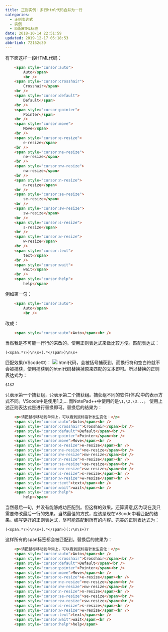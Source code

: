 ```yaml
---
title: 正则实例：多行html代码合并为一行
categories: 
  - 正则表达式
  - 实例
  - 匹配HTML标签
date: 2018-10-14 22:51:59
updated: 2019-12-17 05:18:53
abbrlink: 72162c39
---
```

<div id='my_toc'></div>
<style>.header_1{margin-left: 1em;}.header_2{margin-left: 2em;}.header_3{margin-left: 3em;}.header_4{margin-left: 4em;}.header_5{margin-left: 5em;}.header_6{margin-left: 6em;}</style>
<!--more-->
<script>if (navigator.platform.search('arm')==-1){document.getElementById('my_toc').style.display = 'none';}var e,p = document.getElementsByTagName('p');while (p.length>0) {e = p[0];e.parentElement.removeChild(e);}</script>

<!--end-->
有下面这样一段HTML代码：
```html
    <span style="cursor:auto">
        Auto</span>
        <br />
    <span style="cursor:crosshair">
        Crosshair</span>
    <br />
    <span style="cursor:default">
        Default</span>
    <br />
    <span style="cursor:pointer">
        Pointer</span>
    <br />
    <span style="cursor:move">
        Move</span>
    <br />
    <span style="cursor:e-resize">
        e-resize</span>
    <br />
    <span style="cursor:ne-resize">
        ne-resize</span>
    <br />
    <span style="cursor:nw-resize">
        nw-resize</span>
    <br />
    <span style="cursor:n-resize">
        n-resize</span>
    <br />
    <span style="cursor:se-resize">
        se-resize</span>
    <br />
    <span style="cursor:sw-resize">
        sw-resize</span>
    <br />
    <span style="cursor:s-resize">
        s-resize</span>
    <br />
    <span style="cursor:w-resize">
        w-resize</span>
    <br />
    <span style="cursor:text">
        text</span>
    <br />
    <span style="cursor:wait">
        wait</span>
    <br />
    <span style="cursor:help">
        help</span>
```
例如第一句：
```html
    <span style="cursor:auto">
        Auto</span>
        <br />
```
改成：
```html
    <span style="cursor:auto">Auto</span><br />
```
当然我是不可能一行行的来改的。使用正则表达式来做比较方便。匹配表达式：
```
(<span.*?>)\n\s+(.*</span>)\n\s+
```
匹配效果(VScode中)：
![](https://image-1257720033.cos.ap-shanghai.myqcloud.com/blog/%E6%AD%A3%E5%88%99%E8%A1%A8%E8%BE%BE%E5%BC%8F/%E5%BA%94%E7%94%A8/%E5%8C%B9%E9%85%8DHTML/%E5%A4%9A%E8%A1%8Chtml%E5%90%88%E5%B9%B6%E4%B8%BA%E4%B8%80%E8%A1%8C.png)
html代码，会被括号捕获到，而换行符和空白符就不会被捕获，使用捕获到的html代码替换掉原来匹配的文本即可。所以替换的正则表达式为：
```
$1$2
```
`$1`表示第一个捕获组，`$2`表示第二个捕获组。捕获组不同的软件(体系)中的表示方式不同。VScode中是使用$1,$2,... 而NotePad++中使用的是`\1,\2,\3...`。
使用上述正则表达式是进行替换即可。替换后的结果为：
```html
    <p>请把鼠标移动到单词上，可以看到鼠标指针发生变化：</p>
    <span style="cursor:auto">Auto</span><br />
    <span style="cursor:crosshair">Crosshair</span><br />
    <span style="cursor:default">Default</span><br />
    <span style="cursor:pointer">Pointer</span><br />
    <span style="cursor:move">Move</span><br />
    <span style="cursor:e-resize">e-resize</span><br />
    <span style="cursor:ne-resize">ne-resize</span><br />
    <span style="cursor:nw-resize">nw-resize</span><br />
    <span style="cursor:n-resize">n-resize</span><br />
    <span style="cursor:se-resize">se-resize</span><br />
    <span style="cursor:sw-resize">sw-resize</span><br />
    <span style="cursor:s-resize">s-resize</span><br />
    <span style="cursor:w-resize">w-resize</span><br />
    <span style="cursor:text">text</span><br />
    <span style="cursor:wait">wait</span><br />
    <span style="cursor:help">
        help</span>
```
当然最后一句，并没有能够成功匹配到。但这样的效果。还算满意,因为现在我只需要修改最后一行的效果。当然最佳的方式，应该是现在VScode中看匹配的结果。编写更好的正则表达式，尽可能匹配到所有的内容。完美的正则表达式为：
```
(<span.*?>)\n\s+(.*</span>)(:?\n\s+)?
```
这样所有的span标签都会被匹配到。替换后的效果为：
```html
    <p>请把鼠标移动到单词上，可以看到鼠标指针发生变化：</p>
    <span style="cursor:auto">Auto</span><br />
    <span style="cursor:crosshair">Crosshair</span><br />
    <span style="cursor:default">Default</span><br />
    <span style="cursor:pointer">Pointer</span><br />
    <span style="cursor:move">Move</span><br />
    <span style="cursor:e-resize">e-resize</span><br />
    <span style="cursor:ne-resize">ne-resize</span><br />
    <span style="cursor:nw-resize">nw-resize</span><br />
    <span style="cursor:n-resize">n-resize</span><br />
    <span style="cursor:se-resize">se-resize</span><br />
    <span style="cursor:sw-resize">sw-resize</span><br />
    <span style="cursor:s-resize">s-resize</span><br />
    <span style="cursor:w-resize">w-resize</span><br />
    <span style="cursor:text">text</span><br />
    <span style="cursor:wait">wait</span><br />
    <span style="cursor:help">help</span>
```
